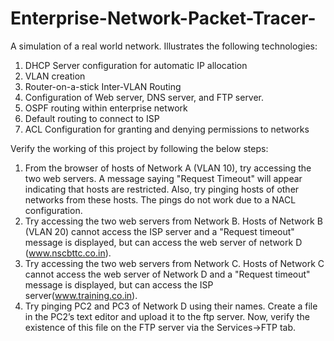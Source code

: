 # Enterprise-Network-Packet-Tracer-
A simulation of a real world network. Illustrates the following technologies:
1. DHCP Server configuration for automatic IP allocation
2. VLAN creation
3. Router-on-a-stick Inter-VLAN Routing
4. Configuration of Web server, DNS server, and FTP server.
5. OSPF routing within enterprise network
6. Default routing to connect to ISP
7. ACL Configuration for granting and denying permissions to networks

Verify the working of this project by following the below steps:
1. From the browser of hosts of Network A (VLAN 10), try accessing the two web servers. A message saying "Request Timeout" will appear indicating that hosts are restricted.
   Also, try pinging hosts of other networks from these hosts. The pings do not work due to a NACL configuration.
2. Try accessing the two web servers from Network B. Hosts of Network B (VLAN 20) cannot access the ISP server and a "Request timeout" message is displayed, but can access the web    server of network D (www.nscbttc.co.in). 
3. Try accessing the two web servers from Network C. Hosts of Network C cannot access the web server of Network D and a "Request timeout" message is displayed, but can access the    ISP server(www.training.co.in).
4. Try pinging PC2 and PC3 of Network D using their names. Create a file in the PC2’s text editor and upload it to the ftp server. Now, verify the existence of this file on the      FTP server via the Services->FTP tab.  
